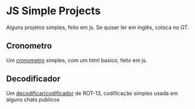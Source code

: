 # JS Simple Projects
Alguns projetos simples, feito em js. Se quiser ler em inglês, coloca no GT.


<h2>Cronometro</h2>
Um <a href="https://github.com/Liedsonrm/JS-Simple-Projects/tree/main/Cronometro">cronometro</a> simples, com um html basico, feito em js.

<h2>Decodificador</h2>
Um <a href="https://github.com/Liedsonrm/JS-Simple-Projects/tree/main/Codificador">decodificar/codificador</a> de ROT-13, codificação simples usada em alguns chats publicos
